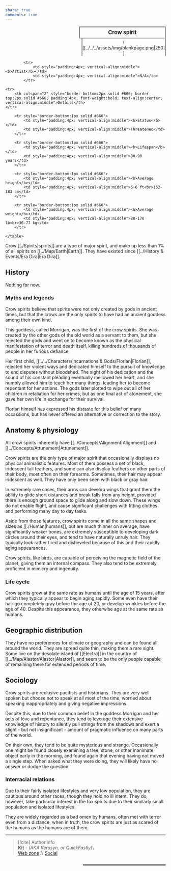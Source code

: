 ```yaml
---  
share: true  
comments: true  
---  
```

  
<div>  
  <span style="float:right; width:260px; margin-left:14px; border:2px solid #666; line-height:1.5; font-size:larger; font-weight:bold; text-align:center; padding:4px">Crow spirit</span>  
  </div>  
  
  <span style="float:right; clear:right; width:260px; margin-left:14px; border-left:2px solid #666; border-right:2px solid #666; border-collapse:collapse; text-align:center; padding-top:4px">![[../../../assets/img/blankpage.png|250]]</span>  
  
  <div class="" style="float:right; clear:right">  
    <table class="" style="float:right; clear:right; width:260px; margin-left:14px; margin-bottom:7px; border:2px solid #666; border-collapse:collapse; line-height:1.5; font-size:small">  
			  
			<tr>  
				<td style="padding:4px; vertical-align:middle"><b>Artist</b></td>  
				<td style="padding:4px; vertical-align:middle">N/A</td>  
			</tr>  
	  
	<tr>  
		<th colspan="2" style="border-bottom:2px solid #666; border-top:2px solid #666; padding:4px; font-weight:bold; text-align:center; vertical-align:middle">Details</th>  
	</tr>  
	  
		<tr style="border-bottom:1px solid #666">  
			<td style="padding:4px; vertical-align:middle"><b>Status</b></td>  
			<td style="padding:4px; vertical-align:middle">Threatened</td>  
		</tr>  
	  
		<tr style="border-bottom:1px solid #666">  
			<td style="padding:4px; vertical-align:middle"><b>Lifespan</b></td>  
			<td style="padding:4px; vertical-align:middle">80-90 years</td>  
		</tr>  
	  
		<tr style="border-bottom:1px solid #666">  
			<td style="padding:4px; vertical-align:middle"><b>Average height</b></td>  
			<td style="padding:4px; vertical-align:middle">5-6 ft<br>152-183 cm</td>  
		</tr>  
		  
		<tr style="border-bottom:1px solid #666">  
			<td style="padding:4px; vertical-align:middle"><b>Average weight</b></td>  
			<td style="padding:4px; vertical-align:middle">80-170 lb<br>36-77 kg</td>  
		</tr>  
	  
    </table>  
  </div>  
  
Crow [[./Spirits|spirits]] are a type of major spirit, and make up less than 1% of all spirits on [[../Map/Earth|Earth]]. They have existed since [[../History & Events/Era Dira|Era Dira]].  
  
## History  
  
Nothing for now.  
  
### Myths and legends  
  
Crow spirits believe that spirits were not only created by gods in ancient times, but that the crows are the only spirits to have had an ancient goddess among their own kind.  
  
This goddess, called Morrigan, was the first of the crow spirits. She was created by the other gods of the old world as a servant to them, but she rejected the gods and went on to become known as the physical manifestation of terror and death itself, killing hundreds of thousands of people in her furious defiance.  
  
Her first child, [[../../Characters/Incarnations & Gods/Florian|Florian]], rejected her violent ways and dedicated himself to the pursuit of knowledge to end disputes without bloodshed. The sight of his dedication and the sound of his constant pleading eventually mellowed her heart, and she humbly allowed him to teach her many things, leading her to become repentant for her actions. The gods later plotted to wipe out all of her children in retaliation for her crimes, but as one final act of atonement, she gave her own life in exchange for their survival.  
  
Florian himself has expressed his distaste for this belief on many occassions, but has never offered an alternative or correction to the story.  
  
## Anatomy & physiology  
  
All crow spirits inherently have [[../Concepts/Alignment|Alignment]] and [[../Concepts/Attunement|Attunement]].  
  
Crow spirits are the only type of major spirit that occasionally displays no physical animalistic features. Most of them possess a set of black, iridescent tail feathers, and some can also display feathers on other parts of their body, most often on their forearms. Sometimes, their hair may appear iridescent as well. They have only been seen with black or gray hair.  
  
In extremely rare cases, their arms can develop wings that grant them the ability to glide short distances and break falls from any height, provided there is enough ground space to glide along and slow down. These wings do not enable flight, and cause significant challenges with fitting clothes and performing many day to day tasks.  
  
Aside from those features, crow spirits come in all the same shapes and sizes as [[./Human|humans]], but are much thinner on average, have significantly weaker bones, are extremely susceptible to developing dark circles around their eyes, and tend to have naturally unruly hair. They typically look rather tired and disheveled because of this and their rapidly aging appearances.  
  
Crow spirits, like birds, are capable of perceiving the magnetic field of the planet, giving them an internal compass. They also tend to be extremely proficient in mimicry and ingenuity.  
  
### Life cycle  
  
Crow spirits grow at the same rate as humans until the age of 15 years, after which they typically appear to begin aging rapidly. Some even have their hair go completely gray before the age of 20, or develop wrinkles before the age of 40. Despite this appearance, they otherwise age at the same rate as humans.  
  
## Geographic distribution  
  
They have no preferences for climate or geography and can be found all around the world. They are spread quite thin, making them a rare sight. Some live on the desolate island of [[Electra]] in the country of [[../Map/Alastor/Alastor|Alastor]], and seem to be the only people capable of remaining there for extended periods of time.  
  
## Sociology  
  
Crow spirits are reclusive pacifists and historians. They are very well spoken but choose not to speak at all most of the time, worried about speaking inappropriately and giving negative impressions.  
  
Despite this, due to their common belief in the goddess Morrigan and her acts of love and repentance, they tend to leverage their extensive knowledge of history to silently pull strings from the shadows and exert a slight - but not insignificant - amount of pragmatic influence on many parts of the world.  
  
On their own, they tend to be quite mysterious and strange. Occasionally one might be found closely examining a tree, stone, or other inanimate object early in the morning, and found again that evening having not moved a single step. When asked what they were doing, they will likely have no answer or dodge the question.  
  
### Interracial relations  
  
Due to their fairly isolated lifestyles and very low population, they are cautious around other races, though they hold no ill intent. They do, however, take particular interest in the fox spirits due to their similarly small population and isolated lifestyles.  
  
They are widely regarded as a bad omen by humans, often met with terror even from a distance, when in truth, the crow spirits are just as scared of the humans as the humans are of them.  
  
-----  
> [!cite] Author info  
> **Kit** - *(AKA Kerosyn, or QuickFastly)*\  
> [Web zone](https://kerosyn.link) // [Social](https://m.tripulse.link/@kit)